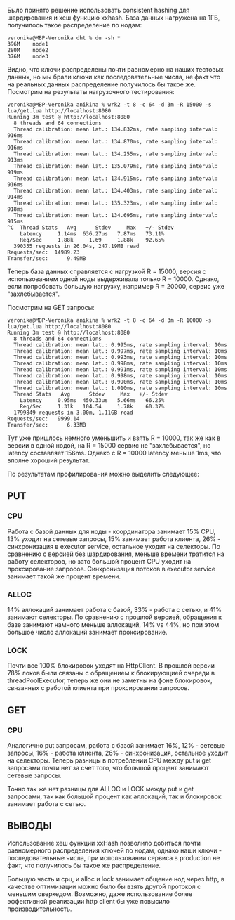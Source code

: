 Было принято решение использовать consistent hashing для шардирования и хеш функцию xxhash. 
База данных нагружена на 1ГБ, получилось такое распределение по нодам:

```
veronika@MBP-Veronika dht % du -sh *
396M	node1
280M	node2
376M	node3
```
Видно, что ключи распределены почти равномерно на наших тестовых данных, но мы брали ключи как последовательные числа,
не факт что на реальных данных распределение получилось бы такое же.  
Посмотрим на результаты нагрузочного тестирования:

```
veronika@MBP-Veronika anikina % wrk2 -t 8 -c 64 -d 3m -R 15000 -s lua/get.lua http://localhost:8080
Running 3m test @ http://localhost:8080
  8 threads and 64 connections
  Thread calibration: mean lat.: 134.832ms, rate sampling interval: 916ms
  Thread calibration: mean lat.: 134.870ms, rate sampling interval: 916ms
  Thread calibration: mean lat.: 134.255ms, rate sampling interval: 913ms
  Thread calibration: mean lat.: 135.079ms, rate sampling interval: 919ms
  Thread calibration: mean lat.: 134.915ms, rate sampling interval: 916ms
  Thread calibration: mean lat.: 134.403ms, rate sampling interval: 914ms
  Thread calibration: mean lat.: 135.323ms, rate sampling interval: 918ms
  Thread calibration: mean lat.: 134.695ms, rate sampling interval: 915ms
^C  Thread Stats   Avg      Stdev     Max   +/- Stdev
    Latency     1.14ms  636.27us   7.87ms   73.11%
    Req/Sec     1.88k     1.69     1.88k    92.65%
  390355 requests in 26.04s, 247.19MB read
Requests/sec:  14989.23
Transfer/sec:      9.49MB
```

Теперь база данных справляется с нагрузкой R = 15000, версия с использованием одной ноды выдерживала только R = 10000.
Однако, если попробовать большую нагрузку, например R = 20000, сервис уже "захлебывается".

Посмотрим на GET запросы:

```
veronika@MBP-Veronika anikina % wrk2 -t 8 -c 64 -d 3m -R 10000 -s lua/get.lua http://localhost:8080
Running 3m test @ http://localhost:8080
  8 threads and 64 connections
  Thread calibration: mean lat.: 0.995ms, rate sampling interval: 10ms
  Thread calibration: mean lat.: 0.997ms, rate sampling interval: 10ms
  Thread calibration: mean lat.: 0.993ms, rate sampling interval: 10ms
  Thread calibration: mean lat.: 0.998ms, rate sampling interval: 10ms
  Thread calibration: mean lat.: 0.991ms, rate sampling interval: 10ms
  Thread calibration: mean lat.: 0.998ms, rate sampling interval: 10ms
  Thread calibration: mean lat.: 0.990ms, rate sampling interval: 10ms
  Thread calibration: mean lat.: 1.010ms, rate sampling interval: 10ms
  Thread Stats   Avg      Stdev     Max   +/- Stdev
    Latency     0.95ms  450.33us   5.66ms   66.25%
    Req/Sec     1.31k   104.54     1.78k    60.37%
  1799849 requests in 3.00m, 1.11GB read
Requests/sec:   9999.14
Transfer/sec:      6.33MB
```

Тут уже пришлось немного уменьшить и взять R = 10000, так же как в версии в одной нодой, на R = 15000 сервис не
"захлебывается", но latency составляет 156ms. 
Однако с R = 10000 latency меньше 1ms, что вполне хороший результат.

По результатам профилирования можно выделить следующее:

## PUT

### CPU
Работа с базой данных для ноды - координатора занимает 15% CPU, 13% уходит на сетевые запросы, 15% занимает 
работа клиента, 26% - синхронизация в executor service, остальное уходит на селекторы. 
По сравнению с версией без шардирования, меньше времени тратится 
на работу селекторов, но зато большой процент CPU уходит на проксирование запросов. Синхронизация потоков 
в executor service занимает такой же процент времени.

### ALLOC
14% аллокаций занимает работа с базой, 33% - работа с сетью, и 41% занимают селекторы.
По сравнению с прошлой версией, обращения к базе занимают намного меньше аллокаций, 14% vs 44%, но при этом большое 
число аллокаций занимает проксирование.

### LOCK
Почти все 100% блокировок уходят на HttpClient. 
В прошлой версии 78% локов были связаны с обращением к блокирующией очереди в threadPoolExecutor, теперь же они не 
заметны на фоне блокировок, связанных с работой клиента при проксировании запросов.

## GET

### CPU
Аналогично put запросам, работа с базой занимает 16%, 12% - сетевые запросы, 16% - работа клиента, 26% - синхронизация, 
остальное уходит на селекторы. Теперь разницы в потреблении CPU между put и get запросами почти нет за 
счет того, что большой процент занимают сетевые запросы.

Точно так же нет разницы для ALLOC и LOCK между put и get запросами, так как большой процент как аллокаций, так и 
блокировок занимает работа с сетью.

## ВЫВОДЫ

Использование хеш функции xxHash позволило добиться почти равномерного распределения ключей по нодам, 
однако наши ключи - последовательные числа, при использовании сервиса в production не факт, 
что получилось бы такое же распределение.

Большую часть и cpu, и alloc и lock занимает общение нод через http, в качестве оптимизации можно было бы взять
другой протокол с меньшим оверхедом. Возможно, даже использование более эффективной реализации http client бы
уже повысило производительность.
